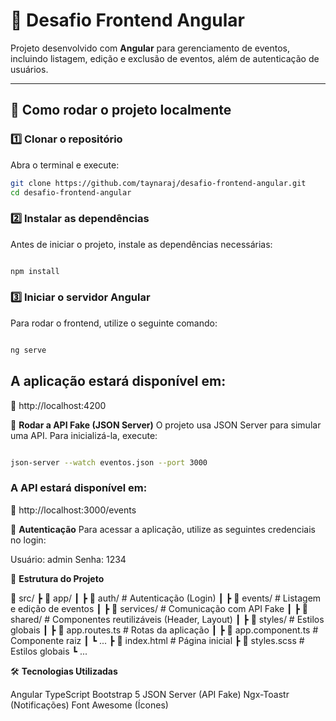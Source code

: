 # 🎨 Desafio Frontend Angular

Projeto desenvolvido com **Angular** para gerenciamento de eventos, incluindo listagem, edição e exclusão de eventos, além de autenticação de usuários.

---

## 🚀 Como rodar o projeto localmente

### 1️⃣ Clonar o repositório

Abra o terminal e execute:

```sh
git clone https://github.com/taynaraj/desafio-frontend-angular.git
cd desafio-frontend-angular
```

### 2️⃣ Instalar as dependências

Antes de iniciar o projeto, instale as dependências necessárias:

```sh

npm install
```

### 3️⃣ Iniciar o servidor Angular

Para rodar o frontend, utilize o seguinte comando:

```sh

ng serve
```

## A aplicação estará disponível em:

🔗 http://localhost:4200

🔌 **Rodar a API Fake (JSON Server)**
O projeto usa JSON Server para simular uma API. Para inicializá-la, execute:

```sh

json-server --watch eventos.json --port 3000
```

### A API estará disponível em:

🔗 http://localhost:3000/events

🔑 **Autenticação**
Para acessar a aplicação, utilize as seguintes credenciais no login:

Usuário: admin
Senha: 1234

📂 **Estrutura do Projeto**

📁 src/
┣ 📁 app/
┃ ┣ 📁 auth/ # Autenticação (Login)
┃ ┣ 📁 events/ # Listagem e edição de eventos
┃ ┣ 📁 services/ # Comunicação com API Fake
┃ ┣ 📁 shared/ # Componentes reutilizáveis (Header, Layout)
┃ ┣ 📁 styles/ # Estilos globais
┃ ┣ 📄 app.routes.ts # Rotas da aplicação
┃ ┣ 📄 app.component.ts # Componente raiz
┃ ┗ ...
┣ 📄 index.html # Página inicial
┣ 📄 styles.scss # Estilos globais
┗ ...

🛠 **Tecnologias Utilizadas**

Angular
TypeScript
Bootstrap 5
JSON Server (API Fake)
Ngx-Toastr (Notificações)
Font Awesome (Ícones)

```

```
